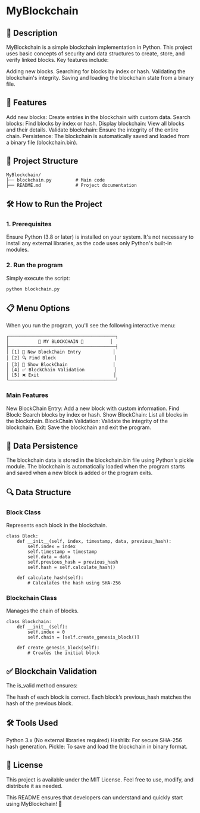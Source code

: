 # MyBlockchain
## 📖 Description
MyBlockchain is a simple blockchain implementation in Python. This project uses basic concepts of security and data structures to create, store, and verify linked blocks. Key features include:

Adding new blocks.
Searching for blocks by index or hash.
Validating the blockchain's integrity.
Saving and loading the blockchain state from a binary file.


## 🚀 Features

Add new blocks: Create entries in the blockchain with custom data.
Search blocks: Find blocks by index or hash.
Display blockchain: View all blocks and their details.
Validate blockchain: Ensure the integrity of the entire chain.
Persistence: The blockchain is automatically saved and loaded from a binary file (blockchain.bin).


## 📂 Project Structure
```
MyBlockchain/
├── blockchain.py         # Main code
├── README.md             # Project documentation
```


## 🛠️ How to Run the Project
### 1. Prerequisites
Ensure Python (3.8 or later) is installed on your system. It's not necessary to install any external libraries, as the code uses only Python's built-in modules.
### 2. Run the program
Simply execute the script:
```bash
python blockchain.py
```


## 📋 Menu Options
When you run the program, you'll see the following interactive menu:
```
┌────────────────────────────────────────┐
│           🌌 MY BLOCKCHAIN 🌌          │
├────────────────────────────────────────┤
│ [1] 🚀 New BlockChain Entry            │
│ [2] 🔍 Find Block                      │
│ [3] 📜 Show BlockChain                 │
│ [4] ✅ BlockChain Validation           │
│ [5] ❌ Exit                            │
└────────────────────────────────────────┘
```
### Main Features

New BlockChain Entry: Add a new block with custom information.
Find Block: Search blocks by index or hash.
Show BlockChain: List all blocks in the blockchain.
BlockChain Validation: Validate the integrity of the blockchain.
Exit: Save the blockchain and exit the program.


## 💾 Data Persistence

The blockchain data is stored in the blockchain.bin file using Python's pickle module.
The blockchain is automatically loaded when the program starts and saved when a new block is added or the program exits.


## 🔍 Data Structure
### Block Class
Represents each block in the blockchain.
```
class Block:
    def __init__(self, index, timestamp, data, previous_hash):
        self.index = index
        self.timestamp = timestamp
        self.data = data
        self.previous_hash = previous_hash
        self.hash = self.calculate_hash()

    def calculate_hash(self):
        # Calculates the hash using SHA-256
```
### Blockchain Class
Manages the chain of blocks.
```
class Blockchain:
    def __init__(self):
        self.index = 0
        self.chain = [self.create_genesis_block()]

    def create_genesis_block(self):
        # Creates the initial block
```

## ✅ Blockchain Validation
The is_valid method ensures:

The hash of each block is correct.
Each block’s previous_hash matches the hash of the previous block.


## 🛠️ Tools Used

Python 3.x (No external libraries required)
Hashlib: For secure SHA-256 hash generation.
Pickle: To save and load the blockchain in binary format.


## 📜 License
This project is available under the MIT License. Feel free to use, modify, and distribute it as needed.

This README ensures that developers can understand and quickly start using MyBlockchain! 🎉
